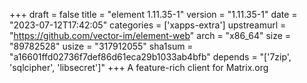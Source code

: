 +++
draft = false
title = "element 1.11.35-1"
version = "1.11.35-1"
date = "2023-07-12T17:42:05"
categories = ['xapps-extra']
upstreamurl = "https://github.com/vector-im/element-web"
arch = "x86_64"
size = "89782528"
usize = "317912055"
sha1sum = "a16601ffd02736f7def86d61eca29b1033ab4bfb"
depends = "['7zip', 'sqlcipher', 'libsecret']"
+++
A feature-rich client for Matrix.org